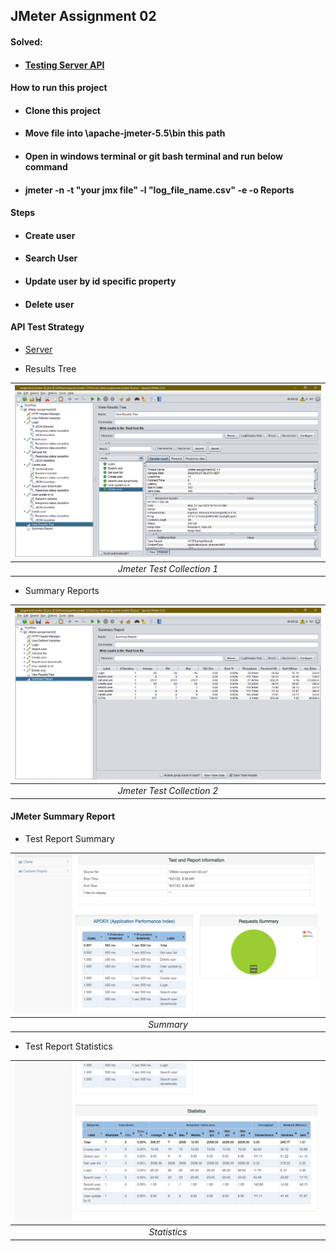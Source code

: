 ## JMeter Assignment 02

#### **Solved:**

- #### [Testing Server API](http://dmoney.professionaltrainingbd.com)

#### How to run this project

- #### Clone this project

- #### Move file into **\apache-jmeter-5.5\bin** this path

- #### Open in windows terminal or git bash terminal and run below command

- #### jmeter -n -t "your jmx file" -l "log_file_name.csv" -e -o Reports

#### Steps

- #### Create user

- #### Search User

- #### Update user by id specific property

- #### Delete user

#### API Test Strategy

- [Server](https://demoqa.com/BookStore/v1/Books)

- Results Tree

| ![Jmeter Results Tree](./Images/test_collection.png) |
| :--------------------------------------------------: |
|              _Jmeter Test Collection 1_              |

- Summary Reports

| ![Jmeter Summary Reports](./Images/test_summary.png) |
| :--------------------------------------------------: |
|              _Jmeter Test Collection 2_              |

#### **JMeter Summary Report**

- Test Report Summary

| ![Test Case 1](./Images/test_report_01.png) |
| :-----------------------------------------: |
|                  _Summary_                  |

- Test Report Statistics

| ![Test Case 2](./Images/test_report_02.png) |
| :-----------------------------------------: |
|                _Statistics_                 |
